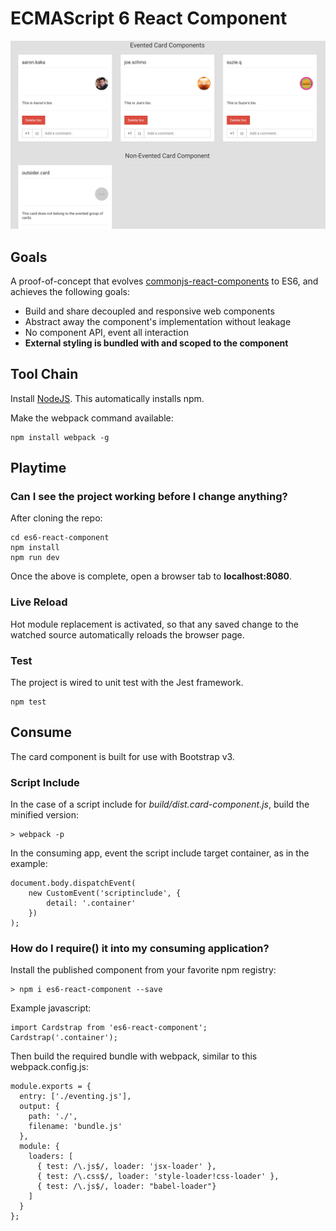 # ECMAScript 6 React Component

![Image](screenshot.png?raw=true "screenshot")

## Goals

A proof-of-concept that evolves [commonjs-react-components](https://github.com/aaronkaka/commonjs-react-components) to 
ES6, and achieves the following goals:

- Build and share decoupled and responsive web components
- Abstract away the component's implementation without leakage
- No component API, event all interaction
- **External styling is bundled with and scoped to the component**

## Tool Chain

Install [NodeJS](http://nodejs.org/download/). This automatically installs npm.

Make the webpack command available:

    npm install webpack -g

## Playtime

### Can I see the project working before I change anything?

After cloning the repo:

    cd es6-react-component
    npm install
    npm run dev

Once the above is complete, open a browser tab to **localhost:8080**.

### Live Reload

Hot module replacement is activated, so that any saved change to the watched source automatically reloads the browser page.

### Test

The project is wired to unit test with the Jest framework.

    npm test

## Consume

The card component is built for use with Bootstrap v3.

### Script Include

In the case of a script include for _build/dist.card-component.js_, build the minified version:

    > webpack -p
    
In the consuming app, event the script include target container, as in the example:

    document.body.dispatchEvent(
        new CustomEvent('scriptinclude', {
            detail: '.container'
        })
    );

### How do I require() it into my consuming application?
    
Install the published component from your favorite npm registry:
 
    > npm i es6-react-component --save

Example javascript:

    import Cardstrap from 'es6-react-component';
    Cardstrap('.container');
    
Then build the required bundle with webpack, similar to this webpack.config.js:

    module.exports = {
      entry: ['./eventing.js'],
      output: {
        path: './',
        filename: 'bundle.js'
      },
      module: {
        loaders: [
          { test: /\.js$/, loader: 'jsx-loader' },
          { test: /\.css$/, loader: 'style-loader!css-loader' },
          { test: /\.js$/, loader: "babel-loader"}
        ]
      }
    };
